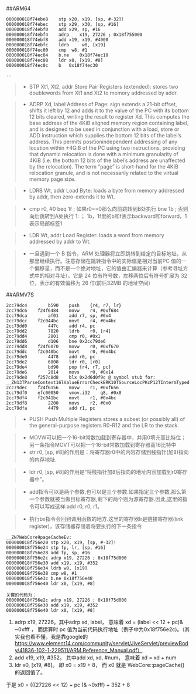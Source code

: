 ##ARM64
```
000000018f74ebe8	stp	x20, x19, [sp, #-32]!
000000018f74ebec	stp	x29, x30, [sp, #16]
000000018f74ebf0	add	x29, sp, #16
000000018f74ebf4	adrp	x19, 27226 ; 0x18f755000
000000018f74ebf8	add	x19, x19, #4000
000000018f74ebfc	ldrb	 w8, [x19]
000000018f74ec00	cmp	 w8, #1
000000018f74ec04	b.ne	0x18f74ec10
000000018f74ec08	ldr	x0, [x19, #8]
000000018f74ec0c	b	0x18f74ec30

--

```
> * STP Xt1, Xt2, addr
Store Pair Registers (extended): stores two doublewords from Xt1 and Xt2 to memory addressed by
addr.

> * ADRP Xd, label
Address of Page: sign extends a 21-bit offset, shifts it left by 12 and adds it to the value of the PC with its
bottom 12 bits cleared, writing the result to register Xd. This computes the base address of the 4KiB
aligned memory region containing label, and is designed to be used in conjunction with a load, store or
ADD instruction which supplies the bottom 12 bits of the label’s address. This permits positionindependent
addressing of any location within ±4GiB of the PC using two instructions, providing that
dynamic relocation is done with a minimum granularity of 4KiB (i.e. the bottom 12 bits of the label’s
address are unaffected by the relocation). The term “page” is short-hand for the 4KiB relocation granule,
and is not necessarily related to the virtual memory page size. 

> * LDRB Wt, addr
Load Byte: loads a byte from memory addressed by addr, then zero-extends it to Wt. 

> * cmp r0, #0
beq 1f ; 如果r0==0那么向前跳转到B处执行
bne 1b ; 否则向后跳转到A处执行
1:                ；
1b，1f里的b和f表示backward和forward，1表示局部标签1 

> * LDR Wt, addr
Load Register: loads a word from memory addressed by addr to Wt. 

> * 一旦遇到一个 B 指令，ARM 处理器将立即跳转到给定的目标地址，从那里继续执行。注意存储在跳转指令中的实际值是相对当前PC 值的一个偏移量，而不是一个绝对地址，它的值由汇编器来计算（参考寻址方式中的相对寻址）。它是 24 位有符号数，左移两位后有符号扩展为 32 位，表示的有效偏移为 26 位(前后32MB 的地址空间)
> 

##ARMV7S
```
2cc79dc4	    b590	push	{r4, r7, lr}
2cc79dc6	f24f6484	movw	r4, #0xf684
2cc79dca	    af01	add	r7, sp, #0x4
2cc79dcc	f2c044bc	movt	r4, #0x4bc
2cc79dd0	    447c	add	r4, pc
2cc79dd2	    7820	ldrb	r0, [r4]
2cc79dd4	    2801	cmp	r0, #0x1
2cc79dd6	    d106	bne	0x2cc79de6
2cc79dd8	f24f6070	movw	r0, #0xf670
2cc79ddc	f2c040bc	movt	r0, #0x4bc
2cc79de0	    4478	add	r0, pc
2cc79de2	    6800	ldr	r0, [r0]
2cc79de4	    bd90	pop	{r4, r7, pc}
2cc79de6	    2014	movs	r0, #0x14
2cc79de8	f257c8d8	blx	0x2d6d0f9c @ symbol stub for: __ZN13TParseContext16lValueErrorCheckERK10TSourceLocPKcP12TIntermTyped
2cc79dec	f24f6156	movw	r1, #0xf656
2cc79df0	efc00050	vmov.i32	q8, #0x0
2cc79df4	f2c041bc	movt	r1, #0x4bc
2cc79df8	    2200	movs	r2, #0x0
2cc79dfa	    4479	add	r1, pc
```

> *  PUSH
Push Multiple Registers stores a subset (or possibly all) of the general-purpose registers R0-R12 and the LR
to the stack.

> * MOVW可以把一个16-bit常数加载到寄存器中，并用0填充高比特位；另一条指令MOVT可以把一个16-bit常数加载到寄存器高16比特中
> * str r0, [sp, #8]的作用是：将寄存器r0中的内容存储到栈指针(加8)指向的内存地址.

> * ldr r0, [sp, #8]的作用是“将栈指针加8后指向的地址内容加载到r0寄存器中”。

> * add指令可以是两个参数,也可以是三个参数.如果指定三个参数,那么第一个参数就被当做目标寄存器,剩下的两个则为源寄存器.因此,这里的指令可以写成这样:add r0, r0, r1。

> * 执行bx指令会回到调用函数的地方.这里的寄存器lr是链接寄存器(link register)，该存储器存储着将要执行的下一条指令


```
__ZN7WebCore9pageCacheEv:
000000018f756e20 stp x20, x19, [sp, #-32]!
000000018f756e24 stp fp, lr, [sp, #16]
000000018f756e28 add fp, sp, #16
000000018f756e2c adrp x19, 27226 ; 0x18f75d000
000000018f756e30 add x19, x19, #352
000000018f756e34 ldrb w8, [x19]
000000018f756e38 cmp w8, #1
000000018f756e3c b.ne 0x18f756e48
000000018f756e40 ldr x0, [x19, #8]
 
关键的代码为：
000000018f756e2c adrp x19, 27226 ; 0x18f75d000
000000018f756e30 add x19, x19, #352
000000018f756e40 ldr x0, [x19, #8]

```
1. adrp x19, 27226。其中adrp  xd, label， 意味着   xd = (label << 12 + pc)& ~0xfff ， 而运算时 pc 值为当前代码执行地址（例子中为0x18f756e2c)。（其实我也看不懂，我是靠google的 https://www.element14.com/community/servlet/JiveServlet/previewBody/41836-102-1-229511/ARM.Reference_Manual.pdf） 
2. add      x19, x19, #352。 其中add  xd, xd, #num， 意味着   xd = xd + num
3. ldr x0, [x19, #8]。 即 x0 = x19 + 8， 而 x0 就是  WebCore::pageCache() 的返回值了。

于是 x0 =  (((27226 << 12) + pc )& ~0xfff) + 352 + 8
